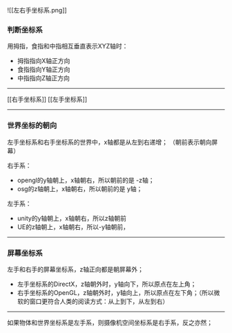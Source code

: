 ![[左右手坐标系.png]]

### 判断坐标系
用拇指，食指和中指相互垂直表示XYZ轴时：
- 拇指指向X轴正方向
- 食指指向Y轴正方向
- 中指指向Z轴正方向
***
[[右手坐标系]]
[[左手坐标系]]
***
### 世界坐标的朝向
左手坐标系和右手坐标系的世界中，x轴都是从左到右递增；
（朝前表示朝向屏幕）

右手系：
- opengl的y轴朝上，x轴朝右，所以朝前的是 -z轴；
- osg的z轴朝上，x轴朝右，所以朝前的是 y轴；

左手系：
- unity的y轴朝上，x轴朝右，所以z轴朝前
- UE的z轴朝上，x轴朝右，所以-y轴朝前，
***
### 屏幕坐标系
左手和右手的屏幕坐标系，z轴正向都是朝屏幕外；

- 左手坐标系的DirectX，z轴朝外时，y轴向下，所以原点在左上角；
- 右手坐标系的OpenGL，z轴朝外时，y轴向上，所以原点在左下角；（所以微软的窗口更符合人类的阅读方式：从上到下，从左到右）
***
如果物体和世界坐标系是左手系，则摄像机空间坐标系是右手系，反之亦然；
